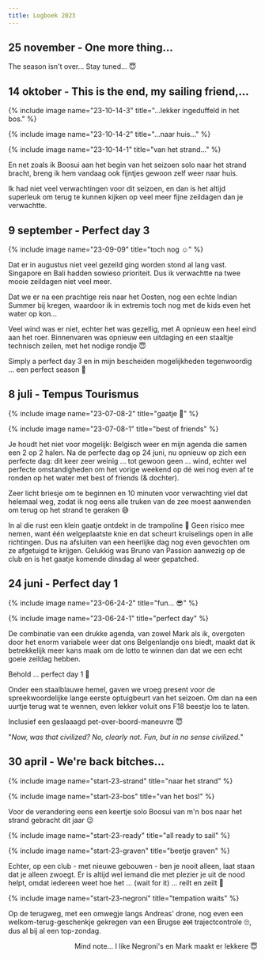 ```yaml
---
title: Logboek 2023
---
```


## 25 november - One more thing...

The season isn't over... Stay tuned... 😇

## 14 oktober - This is the end, my sailing friend,...

{% include image name="23-10-14-3" title="...lekker ingeduffeld in het bos." %}

{% include image name="23-10-14-2" title="...naar huis..." %}

{% include image name="23-10-14-1" title="van het strand..." %}

En net zoals ik Boosui aan het begin van het seizoen solo naar het strand bracht, breng ik hem vandaag ook fijntjes gewoon zelf weer naar huis.

Ik had niet veel verwachtingen voor dit seizoen, en dan is het altijd superleuk om terug te kunnen kijken op veel meer fijne zeildagen dan je verwachtte.

## 9 september - Perfect day 3

{% include image name="23-09-09" title="toch nog ☺️" %}

Dat er in augustus niet veel gezeild ging worden stond al lang vast. Singapore en Bali hadden sowieso prioriteit. Dus ik verwachtte na twee mooie zeildagen niet veel meer. 

Dat we er na een prachtige reis naar het Oosten, nog een echte Indian Summer bij kregen, waardoor ik in extremis toch nog met de kids even het water op kon...

Veel wind was er niet, echter het was gezellig, met A opnieuw een heel eind aan het roer. Binnenvaren was opnieuw een uitdaging en een staaltje technisch zeilen, met het nodige rondje 😇

Simply a perfect day 3 en in mijn bescheiden mogelijkheden tegenwoordig ... een perfect season 🙌

## 8 juli - Tempus Tourismus

{% include image name="23-07-08-2" title="gaatje 🥺" %}

{% include image name="23-07-08-1" title="best of friends" %}

Je houdt het niet voor mogelijk: Belgisch weer en mijn agenda die samen een 2 op 2 halen. Na de perfecte dag op 24 juni, nu opnieuw op zich een perfecte dag: dit keer zeer weinig ... tot gewoon geen ... wind, echter wel perfecte omstandigheden om het vorige weekend op dé wei nog even af te ronden op het water met best of friends (& dochter).

Zeer licht briesje om te beginnen en 10 minuten voor verwachting viel dat helemaal weg, zodat ik nog eens alle truken van de zee moest aanwenden om terug op het strand te geraken 😅

In al die rust een klein gaatje ontdekt in de trampoline 🥺 Geen risico mee nemen, want één welgeplaatste knie en dat scheurt kruiselings open in alle richtingen. Dus na afsluiten van een heerlijke dag nog even gevochten om ze afgetuigd te krijgen. Gelukkig was Bruno van Passion aanwezig op de club en is het gaatje komende dinsdag al weer gepatched.

## 24 juni - Perfect day 1

{% include image name="23-06-24-2" title="fun... 😎" %}

{% include image name="23-06-24-1" title="perfect day" %}

De combinatie van een drukke agenda, van zowel Mark als ik, overgoten door het enorm variabele weer dat ons Belgenlandje ons biedt, maakt dat ik betrekkelijk meer kans maak om de lotto te winnen dan dat we een echt goeie zeildag hebben.

Behold ... perfect day 1 🤘

Onder een staalblauwe hemel, gaven we vroeg present voor de spreekwoordelijke lange eerste optuigbeurt van het seizoen. Om dan na een uurtje terug wat te wennen, even lekker voluit ons F18 beestje los te laten.

Inclusief een geslaaagd pet-over-boord-maneuvre 😇

"_Now, was that civilized? No, clearly not. Fun, but in no sense civilized._"

## 30 april -  We're back bitches...

{% include image name="start-23-strand" title="naar het strand" %}

{% include image name="start-23-bos" title="van het bos!" %}

Voor de verandering eens een keertje solo Boosui van m'n bos naar het strand gebracht dit jaar 😉

{% include image name="start-23-ready" title="all ready to sail" %}

{% include image name="start-23-graven" title="beetje graven" %}

Echter, op een club - met nieuwe gebouwen - ben je nooit alleen, laat staan dat je alleen zwoegt. Er is altijd wel iemand die met plezier je uit de nood helpt, omdat iedereen weet hoe het ... (wait for it) ... reilt en zeilt 🥁

{% include image name="start-23-negroni" title="tempation waits" %}

Op de terugweg, met een omwegje langs Andreas' drone, nog even een welkom-terug-geschenkje gekregen van een Brugse <s>zot</s> trajectcontrole 🙄, dus al bij al een top-zondag.

<p align="right">Mind note... I like Negroni's en Mark maakt er lekkere 😇</p>
